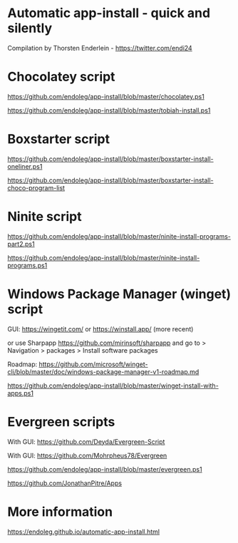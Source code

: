 # Automatic app-install - quick and silently
Compilation by Thorsten Enderlein - https://twitter.com/endi24

# Chocolatey script
https://github.com/endoleg/app-install/blob/master/chocolatey.ps1

https://github.com/endoleg/app-install/blob/master/tobiah-install.ps1

# Boxstarter script
https://github.com/endoleg/app-install/blob/master/boxstarter-install-oneliner.ps1

https://github.com/endoleg/app-install/blob/master/boxstarter-install-choco-program-list

# Ninite script
https://github.com/endoleg/app-install/blob/master/ninite-install-programs-part2.ps1

https://github.com/endoleg/app-install/blob/master/ninite-install-programs.ps1

# Windows Package Manager (winget) script
GUI: https://wingetit.com/ or https://winstall.app/ (more recent)

or use Sharpapp https://github.com/mirinsoft/sharpapp and go to > Navigation > packages > Install software packages 

Roadmap: https://github.com/microsoft/winget-cli/blob/master/doc/windows-package-manager-v1-roadmap.md

https://github.com/endoleg/app-install/blob/master/winget-install-with-apps.ps1

# Evergreen scripts
With GUI: https://github.com/Deyda/Evergreen-Script

With GUI: https://github.com/Mohrpheus78/Evergreen

https://github.com/endoleg/app-install/blob/master/evergreen.ps1

https://github.com/JonathanPitre/Apps

# More information
https://endoleg.github.io/automatic-app-install.html
